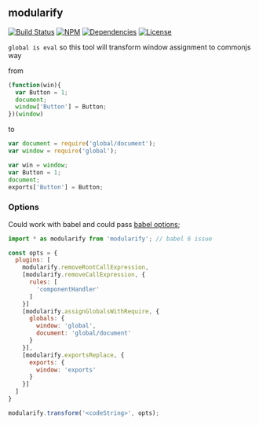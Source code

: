 ## modularify

[![Build Status](https://img.shields.io/travis/morlay/modularify.svg?style=flat-square)](https://travis-ci.org/morlay/modularify)
[![NPM](https://img.shields.io/npm/v/modularify.svg?style=flat-square)](https://npmjs.org/package/modularify)
[![Dependencies](https://img.shields.io/david/morlay/modularify.svg?style=flat-square)](https://david-dm.org/morlay/modularify)
[![License](https://img.shields.io/npm/l/modularify.svg?style=flat-square)](https://npmjs.org/package/modularify)

`global is eval` so this tool will transform window assignment to commonjs way

from

```js
(function(win){
  var Button = 1;
  document;
  window['Button'] = Button;
})(window)
```
to

```js
var document = require('global/document');
var window = require('global');

var win = window;
var Button = 1;
document;
exports['Button'] = Button;
```

### Options

Could work with babel and could pass [babel options](https://babeljs.io/docs/usage/options/);


```js
import * as modularify from 'modularify'; // babel 6 issue

const opts = {
  plugins: [
    modularify.removeRootCallExpression,
    [modularify.removeCallExpression, {
      rules: [
        'componentHandler'
      ]
    }]
    [modularify.assignGlobalsWithRequire, {
      globals: {
        window: 'global',
        document: 'global/document'
      }
    }],
    [modularify.exportsReplace, {
      exports: {
        window: 'exports'
      }
    }]
  ]
}

modularify.transform('<codeString>', opts);
```
